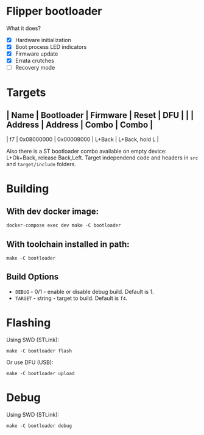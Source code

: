 # Flipper bootloader

What it does?

- [x] Hardware initialization
- [x] Boot process LED indicators
- [x] Firmware update
- [x] Errata crutches
- [ ] Recovery mode

# Targets

| Name      | Bootloader    | Firmware      | Reset     | DFU               |
|           | Address       | Address       | Combo     | Combo             |
-----------------------------------------------------------------------------
| f7        | 0x08000000    | 0x00008000    | L+Back    | L+Back, hold L    |

Also there is a ST bootloader combo available on empty device: L+Ok+Back, release Back,Left.
Target independend code and headers in `src` and `target/include` folders.

# Building

## With dev docker image:

`docker-compose exec dev make -C bootloader`

## With toolchain installed in path:

`make -C bootloader `

## Build Options

- `DEBUG` - 0/1 - enable or disable debug build. Default is 1.
- `TARGET` - string - target to build. Default is `f4`.

# Flashing 

Using SWD (STLink):

`make -C bootloader flash`

Or use DFU (USB):

`make -C bootloader upload`

# Debug

Using SWD (STLink):

`make -C bootloader debug`
